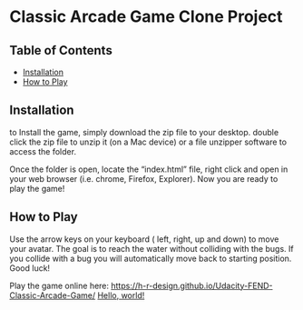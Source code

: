 # Classic Arcade Game Clone Project

## Table of Contents

- [Installation](#Installation)
- [How to Play](#How-to-Play)

## Installation
to Install the game, simply download the zip file to your desktop. double click the zip file to unzip it (on a Mac device) or a file unzipper software to access the folder. 

Once the folder is open, locate the “index.html” file, right click and open in your web browser (i.e. chrome, Firefox, Explorer). Now you are ready to play the game! 

## How to Play

Use the arrow keys on your keyboard ( left, right, up and down) to move your avatar. 
The goal is to reach the water without colliding with the bugs. If you collide with a bug you will automatically move back to starting position. 
Good luck!

Play the game online here: https://h-r-design.github.io/Udacity-FEND-Classic-Arcade-Game/
<a href="https://h-r-design.github.io/Udacity-FEND-Classic-Arcade-Game/" target="_blank">Hello, world!</a>
